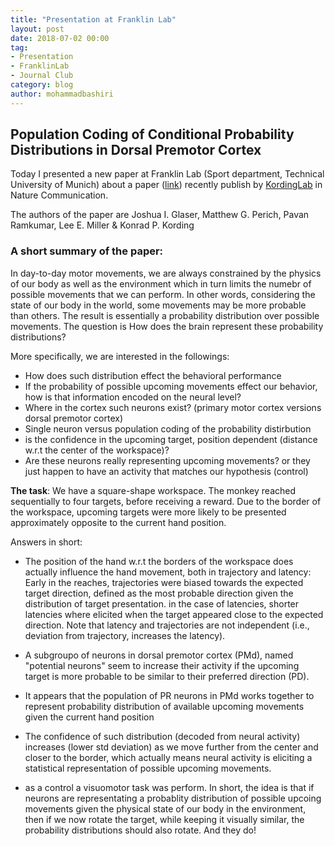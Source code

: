 ```yaml
---
title: "Presentation at Franklin Lab"
layout: post
date: 2018-07-02 00:00
tag:
- Presentation
- FranklinLab
- Journal Club
category: blog
author: mohammadbashiri
---
```


## Population Coding of Conditional Probability Distributions in Dorsal Premotor Cortex

Today I presented a new paper at Franklin Lab (Sport department, Technical University of Munich) about a paper ([link]) recently publish by <a href="http://kordinglab.com/" terget="_balnk">KordingLab</a> in Nature Communication.

The authors of the paper are Joshua I. Glaser, Matthew G. Perich, Pavan Ramkumar, Lee E. Miller & Konrad P. Kording

### A short summary of the paper:

In day-to-day motor movements, we are always constrained by the physics of our body as well as the environment which in turn limits the numebr of possible movements that we can perform. In other words, considering the state of our body in the world, some movements may be more probable than others. The result is essentially a probability distribution over possible movements. The question is How does the brain represent these probability distributions?

More specifically, we are interested in the followings:

- How does such distribution effect the behavioral performance
- If the probability of possible upcoming movements effect our behavior, how is that information encoded on the neural level?
- Where in the cortex such neurons exist? (primary motor cortex versions dorsal premotor cortex)
- Single neuron versus population coding of the probability distirbution
- is the confidence in the upcoming target, position dependent (distance w.r.t the center of the workspace)?
- Are these neurons really representing upcoming movements? or they just happen to have an activity that matches our hypothesis (control)


<b>The task</b>: We have a square-shape workspace. The monkey reached sequentially to four targets, before receiving a reward. Due to the border of the workspace, upcoming targets were more likely to be presented approximately opposite to the current hand position.


Answers in short:

- The position of the hand w.r.t the borders of the workspace does actually influence the hand movement, both in trajectory and latency: Early in the reaches, trajectories were biased towards the expected target direction, defined as the  most probable direction given the distribution of target presentation. in the case of latencies, shorter latencies where elicited when the target appeared close to the expected direction. Note that latency and trajectories are not independent (i.e., deviation from trajectory, increases the latency).

- A subgroupo of neurons in dorsal premotor cortex (PMd), named "potential neurons" seem to increase their activity if the upcoming target is more probable to be similar to their preferred direction (PD).

- It appears that the population of PR neurons in PMd works together to represent probability distribution of available upcoming movements given the current hand position

- The confidence of such distribution (decoded from neural activity) increases (lower std deviation) as we move further from the center and closer to the border, which actually means neural activity is eliciting a statistical representation of possible upcoming movements.

- as a control a visuomotor task was perform. In short, the idea is that if neurons are representating a probablity distribution of possible upcoing movements given the physical state of our body in the environment, then if we now rotate the target, while keeping it visually similar, the probability distributions should also rotate. And they do!


[link]: https://www.nature.com/articles/s41467-018-04062-6

## 